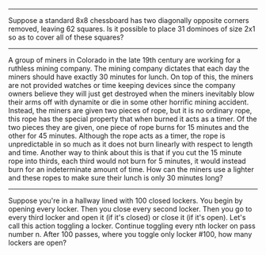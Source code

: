 
***

Suppose a standard 8x8 chessboard has two diagonally opposite corners removed, leaving 62 squares. Is it possible to place 31 dominoes of size 2x1 so as to cover all of these squares?

***

A group of miners in Colorado in the late 19th century are working for a ruthless mining company. The mining company dictates that each day the miners should have exactly 30 minutes for lunch. On top of this, the miners are not provided watches or time keeping devices since the company owners believe they will just get destroyed when the miners inevitably blow their arms off with dynamite or die in some other horrific mining accident. Instead, the miners are given two pieces of rope, but it is no ordinary rope, this rope has the special property that when burned it acts as a timer. Of the two pieces they are given, one piece of rope burns for 15 minutes and the other for 45 minutes. Although the rope acts as a timer, the rope is unpredictable in so much as it does not burn linearly with respect to length and time. Another way to think about this is that if you cut the 15 minute rope into thirds, each third would not burn for 5 minutes, it would instead burn for an indeterminate amount of time. How can the miners use a lighter and these ropes to make sure their lunch is only 30 minutes long?

***

Suppose you're in a hallway lined with 100 closed lockers. You begin by opening every locker. Then you close every second locker. Then you go to every third locker and open it (if it's closed) or close it (if it's open). Let's call this action toggling a locker. Continue toggling every nth locker on pass number n. After 100 passes, where you toggle only locker #100, how many lockers are open?

